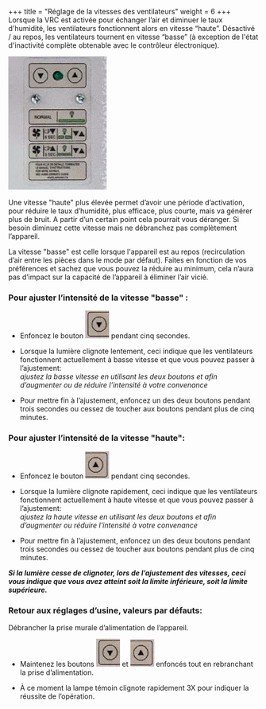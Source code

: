 +++
title = "Réglage de la vitesses des ventilateurs"
weight = 6
+++
Lorsque la VRC est activée pour échanger l’air et diminuer le taux d'humidité, les ventilateurs fonctionnent alors en vitesse “haute”.
Désactivé / au repos, les ventilateurs tournent en vitesse “basse” (à exception de l'état d'inactivité complète obtenable avec le contrôleur électronique).

![Panneau de réglage](reglages.jpg)

Une vitesse "haute" plus élevée permet d’avoir une période d’activation, pour réduire le taux d’humidité, plus efficace, plus courte, mais va générer plus de bruit. A partir d’un certain point cela pourrait vous déranger. Si besoin diminuez cette vitesse mais ne débranchez pas complètement l’appareil.

La vitesse "basse" est celle lorsque l'appareil est au repos (recirculation d’air entre les pièces dans le mode par défaut). Faites en fonction de vos préférences et sachez que vous pouvez la réduire au minimum, cela n’aura pas d’impact sur la capacité de l’appareil à éliminer l’air vicié.

### Pour ajuster l’intensité de la vitesse "basse" :

+ Enfoncez le bouton ![Réglage bas](bas.jpg) pendant cinq secondes.

+ Lorsque la lumière clignote lentement, ceci indique que les ventilateurs fonctionnent actuellement à basse vitesse et que vous pouvez passer à l’ajustement:  
*ajustez la basse vitesse en utilisant les deux boutons et afin d’augmenter ou de réduire l’intensité à votre convenance* 

+ Pour mettre fin à l’ajustement, enfoncez un des deux boutons pendant trois secondes ou cessez de toucher aux boutons pendant plus de cinq minutes.

### Pour ajuster l’intensité de la vitesse "haute":
- Enfoncez le bouton ![Réglage haut](haut.jpg) pendant cinq secondes.

- Lorsque la lumière clignote rapidement, ceci indique que les ventilateurs fonctionnent actuellement à haute vitesse et que vous pouvez passer à l’ajustement:  
*ajustez la haute vitesse en utilisant les deux boutons et afin d’augmenter ou réduire l'intensité à votre convenance*

- Pour mettre fin à l’ajustement, enfoncez un des deux boutons pendant trois secondes ou cessez de toucher aux boutons pendant plus de cinq minutes.

***Si la lumière cesse de clignoter, lors de l’ajustement des vitesses, ceci vous indique que vous avez atteint soit la limite inférieure, soit la limite supérieure.***


### Retour aux réglages d’usine, valeurs par défauts:

Débrancher la prise murale d’alimentation de l’appareil.

+ Maintenez les boutons ![Réglage bas](bas.jpg) et ![Réglage haut](haut.jpg) enfoncés tout en rebranchant la prise d’alimentation.

+ À ce moment la lampe témoin clignote rapidement 3X pour indiquer la réussite de l’opération.
